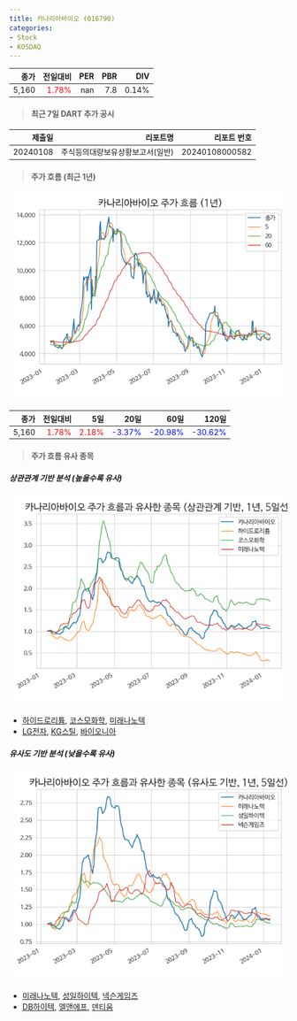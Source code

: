 ```yaml
---
title: 카나리아바이오 (016790)
categories:
- Stock
- KOSDAQ
---
```


|종가|전일대비|PER|PBR|DIV|
|---:|-------:|--:|--:|--:|
|5,160|<span style="color: red">1.78%</span>|nan|7.8|0.14%|

<!-- more -->

> #### 최근 7일 DART 추가 공시

|제출일|리포트명|리포트 번호|
|-----:|-------:|----------:|
|20240108|주식등의대량보유상황보고서(일반)|20240108000582|

> #### 주가 흐름 (최근 1년)

![016790](/assets/images/stock/016790.png)

|종가|전일대비|5일|20일|60일|120일|
|---:|-------:|--:|---:|---:|----:|
|5,160|<span style="color: red">1.78%</span>|<span style="color: red">2.18%</span>|<span style="color: blue">-3.37%</span>|<span style="color: blue">-20.98%</span>|<span style="color: blue">-30.62%</span>|

> #### 주가 흐름 유사 종목

##### 상관관계 기반 분석 (높을수록 유사)
![016790](/assets/images/stock/016790_corr.png)
- [하이드로리튬](/101670/), [코스모화학](/005420/), [미래나노텍](/095500/)
- [LG전자](/066570/), [KG스틸](/016380/), [바이오니아](/064550/)

##### 유사도 기반 분석 (낮을수록 유사)	
![016790](/assets/images/stock/016790_sim.png)
- [미래나노텍](/095500/), [성일하이텍](/365340/), [넥슨게임즈](/225570/)
- [DB하이텍](/000990/), [엘앤에프](/066970/), [덴티움](/145720/)